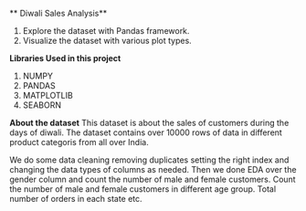 ** Diwali Sales Analysis**

1. Explore the dataset with Pandas framework.
2. Visualize the dataset with various plot types.

**Libraries Used in this project**

1. NUMPY
2. PANDAS
3. MATPLOTLIB
4. SEABORN

**About the dataset**
This dataset is about the sales of customers during the days of diwali. The dataset contains over 10000 rows of data in different product categoris from all over India.

We do some data cleaning removing duplicates setting the right index and changing the data types of columns as needed. 
Then we done EDA over the gender column and count the number of male and female customers.
Count the number of male and female customers in different age group.
Total number of orders in each state etc.
